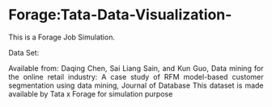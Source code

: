 # Forage:Tata-Data-Visualization-

This is a Forage Job Simulation.

Data Set:
<div align="justify">Available from: Daqing Chen, Sai Liang Sain, and Kun Guo, Data mining for the online retail industry: A case study of RFM model-based customer segmentation using data mining, Journal of Database
This dataset is made available by Tata x Forage for simulation purpose
</div>




